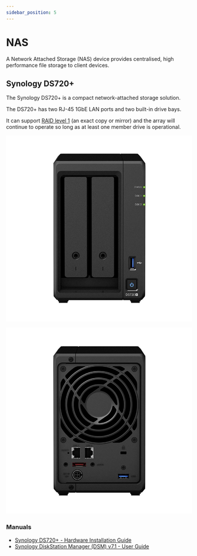 ```yaml
---
sidebar_position: 5
---
```


# NAS

A Network Attached Storage (NAS) device provides centralised, high performance file storage to client devices.

## Synology DS720+

The Synology DS720+ is a compact network-attached storage solution.

The DS720+ has two RJ-45 1GbE LAN ports and two built-in drive bays. 

It can support <a href="https://en.wikipedia.org/wiki/Standard_RAID_levels#RAID_1" target="_blank">RAID level 1</a> (an exact copy or mirror) 
and the array will continue to operate so long as at least one member drive is operational.

![Synology DS720+](./img/synology-ds720-front.png)

![Synology DS720+](./img/synology-ds720-back.png)

### Manuals

- [Synology DS720+ - Hardware Installation Guide](./assets/Synology-720+HIG.pdf)
- [Synology DiskStation Manager (DSM) v7.1 - User Guide](./assets/Synology-DSM-v7.1-UG.pdf)
